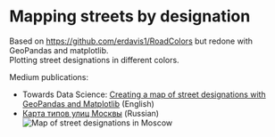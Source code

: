 # Mapping streets by designation
Based on https://github.com/erdavis1/RoadColors but redone with GeoPandas and matplotlib.  
Plotting street designations in different colors.  

Medium publications:  
- Towards Data Science: [Creating a map of street designations with GeoPandas and Matplotlib](https://towardsdatascience.com/creating-a-map-of-street-designations-with-geopandas-and-matplotlib-7b40e9210737) (English)
- [Карта типов улиц Москвы](https://medium.com/@stanislavrogozhin/%D0%BA%D0%B0%D1%80%D1%82%D0%B0-%D1%82%D0%B8%D0%BF%D0%BE%D0%B2-%D1%83%D0%BB%D0%B8%D1%86-%D0%BC%D0%BE%D1%81%D0%BA%D0%B2%D1%8B-7b9ae05864bb) (Russian)
![Map of street designations in Moscow](images/moscow_english.png?raw=true "Map of street designations in Moscow")  
